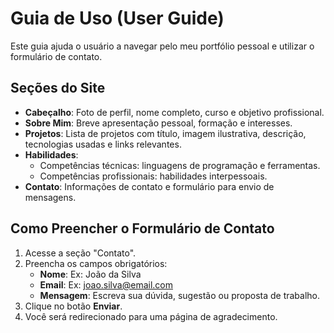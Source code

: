 # Guia de Uso (User Guide)

Este guia ajuda o usuário a navegar pelo meu portfólio pessoal e utilizar o formulário de contato.

## Seções do Site

- **Cabeçalho**: Foto de perfil, nome completo, curso e objetivo profissional.
- **Sobre Mim**: Breve apresentação pessoal, formação e interesses.
- **Projetos**: Lista de projetos com título, imagem ilustrativa, descrição, tecnologias usadas e links relevantes.
- **Habilidades**:
  - Competências técnicas: linguagens de programação e ferramentas.
  - Competências profissionais: habilidades interpessoais.
- **Contato**: Informações de contato e formulário para envio de mensagens.

## Como Preencher o Formulário de Contato

1. Acesse a seção "Contato".
2. Preencha os campos obrigatórios:
   - **Nome**: Ex: João da Silva
   - **Email**: Ex: joao.silva@email.com
   - **Mensagem**: Escreva sua dúvida, sugestão ou proposta de trabalho.
3. Clique no botão **Enviar**.
4. Você será redirecionado para uma página de agradecimento.